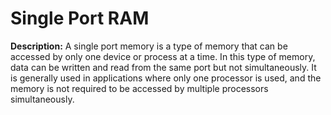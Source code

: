 # Single Port RAM

**Description:**
A single port memory is a type of memory that can be accessed by only one device or process at a time. In this type of memory, data can be written and read from the same port but not simultaneously. It is generally used in applications where only one processor is used, and the memory is not required to be accessed by multiple processors simultaneously.

